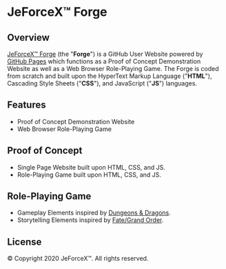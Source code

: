 # JeForceX™ Forge

## Overview
[JeForceX™ Forge](https://jeforcex.github.io) (the "**Forge**") is a GitHub User Website powered by [GitHub Pages](https://pages.github.com) which functions as a Proof of Concept Demonstration Website as well as a Web Browser Role-Playing Game. The Forge is coded from scratch and built upon the HyperText Markup Language ("**HTML**"), Cascading Style Sheets ("**CSS**"), and JavaScript ("**JS**") languages.

## Features
- Proof of Concept Demonstration Website
- Web Browser Role-Playing Game

## Proof of Concept
- Single Page Website built upon HTML, CSS, and JS.
- Role-Playing Game built upon HTML, CSS, and JS.

## Role-Playing Game
- Gameplay Elements inspired by [Dungeons & Dragons](https://dnd.wizards.com).
- Storytelling Elements inspired by [Fate/Grand Order](https://fate-go.us).

## License
© Copyright 2020 JeForceX™. All rights reserved.
